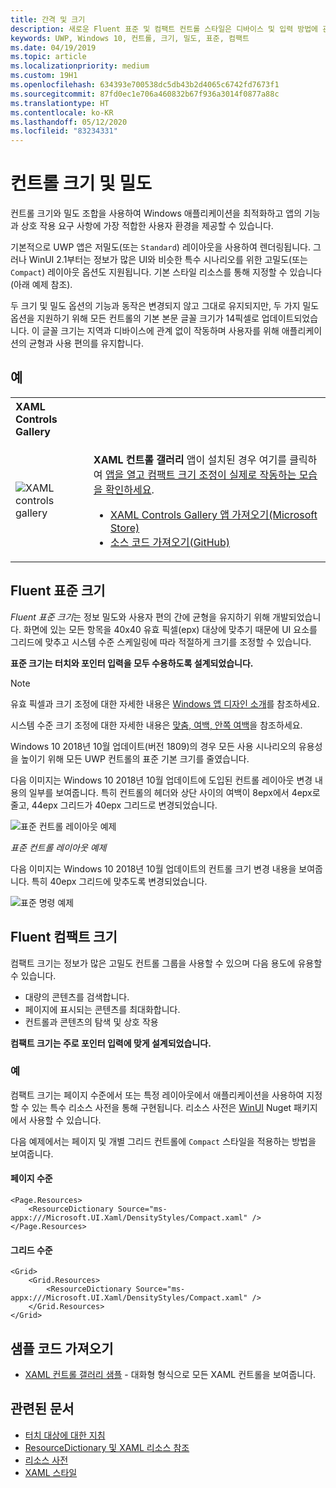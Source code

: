 ```yaml
---
title: 간격 및 크기
description: 새로운 Fluent 표준 및 컴팩트 컨트롤 스타일은 디바이스 및 입력 방법에 관계 없이 편리한 사용자 환경을 보장합니다.
keywords: UWP, Windows 10, 컨트롤, 크기, 밀도, 표준, 컴팩트
ms.date: 04/19/2019
ms.topic: article
ms.localizationpriority: medium
ms.custom: 19H1
ms.openlocfilehash: 634393e700538dc5db43b2d4065c6742fd7673f1
ms.sourcegitcommit: 87fd0ec1e706a460832b67f936a3014f0877a88c
ms.translationtype: HT
ms.contentlocale: ko-KR
ms.lasthandoff: 05/12/2020
ms.locfileid: "83234331"
---
```

# <a name="control-size-and-density"></a>컨트롤 크기 및 밀도

컨트롤 크기와 밀도 조합을 사용하여 Windows 애플리케이션을 최적화하고 앱의 기능과 상호 작용 요구 사항에 가장 적합한 사용자 환경을 제공할 수 있습니다.

기본적으로 UWP 앱은 저밀도(또는 `Standard`) 레이아웃을 사용하여 렌더링됩니다. 그러나 WinUI 2.1부터는 정보가 많은 UI와 비슷한 특수 시나리오를 위한 고밀도(또는 `Compact`) 레이아웃 옵션도 지원됩니다. 기본 스타일 리소스를 통해 지정할 수 있습니다(아래 예제 참조).

두 크기 및 밀도 옵션의 기능과 동작은 변경되지 않고 그대로 유지되지만, 두 가지 밀도 옵션을 지원하기 위해 모든 컨트롤의 기본 본문 글꼴 크기가 14픽셀로 업데이트되었습니다. 이 글꼴 크기는 지역과 디바이스에 관계 없이 작동하며 사용자를 위해 애플리케이션의 균형과 사용 편의를 유지합니다.

## <a name="examples"></a>예

<table>
<th align="left">XAML Controls Gallery<th>
<tr>
<td><img src="images/xaml-controls-gallery-sm.png" alt="XAML controls gallery"></img></td>
<td>
    <p><strong style="font-weight: semi-bold">XAML 컨트롤 갤러리</strong> 앱이 설치된 경우 여기를 클릭하여 <a href="xamlcontrolsgallery:/item/Compact Sizing">앱을 열고 컴팩트 크기 조정이 실제로 작동하는 모습을 확인하세요</a>.</p>
    <ul>
    <li><a href="https://www.microsoft.com/store/productId/9MSVH128X2ZT">XAML Controls Gallery 앱 가져오기(Microsoft Store)</a></li>
    <li><a href="https://github.com/Microsoft/Xaml-Controls-Gallery">소스 코드 가져오기(GitHub)</a></li>
    </ul>
</td>
</tr>
</table>

## <a name="fluent-standard-sizing"></a>Fluent 표준 크기

*Fluent 표준 크기*는 정보 밀도와 사용자 편의 간에 균형을 유지하기 위해 개발되었습니다. 화면에 있는 모든 항목을 40x40 유효 픽셀(epx) 대상에 맞추기 때문에 UI 요소를 그리드에 맞추고 시스템 수준 스케일링에 따라 적절하게 크기를 조정할 수 있습니다.

**표준 크기는 터치와 포인터 입력을 모두 수용하도록 설계되었습니다.**

> [!NOTE]
>유효 픽셀과 크기 조정에 대한 자세한 내용은 [Windows 앱 디자인 소개](../basics/design-and-ui-intro.md#effective-pixels-and-scaling)를 참조하세요.
>
> 시스템 수준 크기 조정에 대한 자세한 내용은 [맞춤, 여백, 안쪽 여백](../layout/alignment-margin-padding.md)을 참조하세요.

Windows 10 2018년 10월 업데이트(버전 1809)의 경우 모든 사용 시나리오의 유용성을 높이기 위해 모든 UWP 컨트롤의 표준 기본 크기를 줄였습니다.

다음 이미지는 Windows 10 2018년 10월 업데이트에 도입된 컨트롤 레이아웃 변경 내용의 일부를 보여줍니다. 특히 컨트롤의 헤더와 상단 사이의 여백이 8epx에서 4epx로 줄고, 44epx 그리드가 40epx 그리드로 변경되었습니다.

![표준 컨트롤 레이아웃 예제](images/standarddensity.png)

*표준 컨트롤 레이아웃 예제*

다음 이미지는 Windows 10 2018년 10월 업데이트의 컨트롤 크기 변경 내용을 보여줍니다. 특히 40epx 그리드에 맞추도록 변경되었습니다.

![표준 명령 예제](images/standarddensitycommanding.png)

## <a name="fluent-compact-sizing"></a>Fluent 컴팩트 크기

컴팩트 크기는 정보가 많은 고밀도 컨트롤 그룹을 사용할 수 있으며 다음 용도에 유용할 수 있습니다.

- 대량의 콘텐츠를 검색합니다.
- 페이지에 표시되는 콘텐츠를 최대화합니다.
- 컨트롤과 콘텐츠의 탐색 및 상호 작용

**컴팩트 크기는 주로 포인터 입력에 맞게 설계되었습니다.**

### <a name="examples"></a>예

컴팩트 크기는 페이지 수준에서 또는 특정 레이아웃에서 애플리케이션을 사용하여 지정할 수 있는 특수 리소스 사전을 통해 구현됩니다. 리소스 사전은 [WinUI](https://docs.microsoft.com/uwp/toolkits/winui/) Nuget 패키지에서 사용할 수 있습니다.

다음 예제에서는 페이지 및 개별 그리드 컨트롤에 `Compact` 스타일을 적용하는 방법을 보여줍니다.

#### <a name="page-level"></a>페이지 수준

```xaml
<Page.Resources>
    <ResourceDictionary Source="ms-appx:///Microsoft.UI.Xaml/DensityStyles/Compact.xaml" />
</Page.Resources>
```

#### <a name="grid-level"></a>그리드 수준

```xaml
<Grid>
    <Grid.Resources>
        <ResourceDictionary Source="ms-appx:///Microsoft.UI.Xaml/DensityStyles/Compact.xaml" />
    </Grid.Resources>
</Grid>
```

## <a name="get-the-sample-code"></a>샘플 코드 가져오기

- [XAML 컨트롤 갤러리 샘플](https://github.com/Microsoft/Xaml-Controls-Gallery) - 대화형 형식으로 모든 XAML 컨트롤을 보여줍니다.

## <a name="related-articles"></a>관련된 문서

- [터치 대상에 대한 지침](../input/guidelines-for-targeting.md)
- [ResourceDictionary 및 XAML 리소스 참조](https://docs.microsoft.com/windows/uwp/design/controls-and-patterns/resourcedictionary-and-xaml-resource-references)
- [리소스 사전](https://docs.microsoft.com/uwp/api/windows.ui.xaml.resourcedictionary)
- [XAML 스타일](https://docs.microsoft.com/windows/uwp/design/controls-and-patterns/xaml-styles) 
